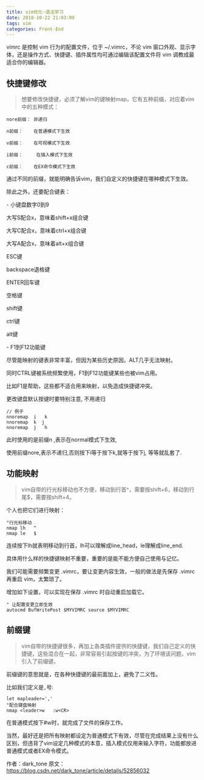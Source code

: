 ```yaml
---
title: vim优化-语法学习
date: 2018-10-22 21:03:09
tags: vim
categories: Front-End
---
```


vimrc 是控制 vim 行为的配置文件，位于 ~/.vimrc，不论 vim 窗口外观、显示字体，还是操作方式、快捷键、插件属性均可通过编辑该配置文件将 vim 调教成最适合你的编辑器。

## 快捷键修改

>  想要修改快捷键，必须了解vim的键映射map，它有五种前缀，对应着vim中的五种模式：

```
nore前缀： 非递归
 
n前缀：    在普通模式下生效
 
v前缀：    在可视模式下生效
 
i前缀：     在插入模式下生效
 
c前缀：    在EX命令模式下生效
```

通过不同的前缀，就能明确告诉vim，我们自定义的快捷键在哪种模式下生效。

除此之外，还要配合键表：

<k0>-<k9>       小键盘数字0到9

<S-x>                大写S配合x，意味着shift+x组合键

<C-x>               大写C配合x，意味着ctrl+x组合键

<A-x>               大写A配合x，意味着alt+x组合键

<ESC>               ESC键

<BS>                backspace退格键


<CR>                ENTER回车键


<Space>           空格键


<Shift>             shift键


<Ctrl>               ctrl键


<Alt>                alt键


<F1>-<F12>    F1到F12功能键

尽管能映射的键表非常丰富，但因为某些历史原因，ALT几乎无法映射。

同时CTRL键被系统频繁使用，F1到F12功能键某些也被vim占用。

比如F1是帮助，这些都不适合用来映射，以免造成快捷键冲突。



更改键盘默认按键时要特别注意, 不用递归

```vim
// 例子
nnoremap  i   k
nnoremap  k  j
nnoremap  j   h
```

此时使用的是前缀n ,表示在normal模式下生效,

使用前缀nore,表示不递归,否则按下i等于按下k,就等于按下j, 等等就乱套了.

## 功能映射

> vim自带的行光标移动也不方便，移动到行首^，需要按shift+6，移动到行尾$，需要按shift+4。

个人也把它们进行映射：

```undefined
"行光标移动
nmap lh   ^
nmap le   $
```

连续按下lh就表明移动到行首，lh可以理解成line_head，le理解成line_end.

具体用什么样的快捷键映射不重要，重要的是能不能方便自己使用与记忆。

我们可能需要频繁变更 .vimrc，要让变更内容生效，一般的做法是先保存 .vimrc 再重启 vim，太繁琐了。

增加如下设置，可以实现在保存 .vimrc 时自动重启加载它。

```
" 让配置变更立即生效
autocmd BufWritePost $MYVIMRC source $MYVIMRC
```

## <leader>前缀键

> vim自带的快捷键很多，再加上各类插件提供的快捷键，我们自己定义的快捷键，这些混合在一起，非常容易引起按键的冲突，为了环境该问题，vim引入了<leader>前缀键。

前缀键的意思就是，在各种快捷键的最前面加上<leader>，避免了二义性。

比如我们定义<leader>是`,`号:

```
let mapleader=','
"配合键盘映射
nmap <leader>w   :w<CR>
```

在普通模式按下#w时，就完成了文件的保存工作。

当然，最好还是把所有映射都设定为普通模式下有效，尽管在完成结果上没有什么区别，但违背了vim设定几种模式的本意，插入模式仅用来输入字符，功能都放进普通模式或者EX命令模式。

作者：dark_tone 
原文：https://blog.csdn.net/dark_tone/article/details/52856032 


